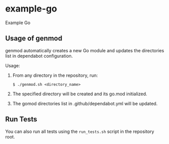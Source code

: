 # example-go
Example Go

## Usage of genmod

genmod automatically creates a new Go module and updates the directories list in dependabot configuration.

Usage:
  1. From any directory in the repository, run:
  
         $ ./genmod.sh <directory_name>
  
  2. The specified directory will be created and its go.mod initialized.
  3. The gomod directories list in .github/dependabot.yml will be updated.

## Run Tests
You can also run all tests using the `run_tests.sh` script in the repository root.
